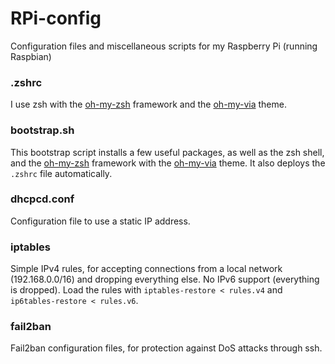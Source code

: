 # RPi-config
Configuration files and miscellaneous scripts for my Raspberry Pi (running Raspbian)


### .zshrc
I use zsh with the [oh-my-zsh](http://ohmyz.sh/) framework and the [oh-my-via](https://github.com/badouralix/oh-my-via) theme.


### bootstrap.sh
This bootstrap script installs a few useful packages, as well as the zsh shell, and the [oh-my-zsh](http://ohmyz.sh/) framework with the [oh-my-via](https://github.com/badouralix/oh-my-via) theme. It also deploys the `.zshrc` file automatically.


### dhcpcd.conf
Configuration file to use a static IP address.


### iptables
Simple IPv4 rules, for accepting connections from a local network (192.168.0.0/16) and dropping everything else.
No IPv6 support (everything is dropped).
Load the rules with `iptables-restore < rules.v4` and `ip6tables-restore < rules.v6`.


### fail2ban
Fail2ban configuration files, for protection against DoS attacks through ssh.